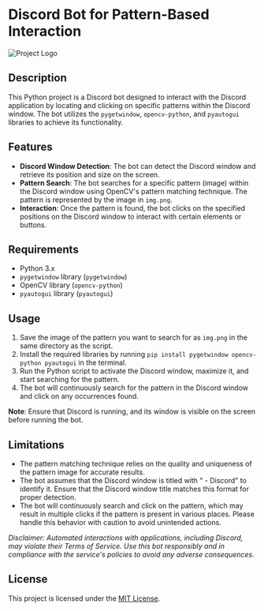 # Discord Bot for Pattern-Based Interaction

![Project Logo](project_logo.png)

## Description

This Python project is a Discord bot designed to interact with the Discord application by locating and clicking on specific patterns within the Discord window. The bot utilizes the `pygetwindow`, `opencv-python`, and `pyautogui` libraries to achieve its functionality.

## Features

- **Discord Window Detection**: The bot can detect the Discord window and retrieve its position and size on the screen.
- **Pattern Search**: The bot searches for a specific pattern (image) within the Discord window using OpenCV's pattern matching technique. The pattern is represented by the image in `img.png`.
- **Interaction**: Once the pattern is found, the bot clicks on the specified positions on the Discord window to interact with certain elements or buttons.

## Requirements

- Python 3.x
- `pygetwindow` library (`pygetwindow`)
- OpenCV library (`opencv-python`)
- `pyautogui` library (`pyautogui`)

## Usage

1. Save the image of the pattern you want to search for as `img.png` in the same directory as the script.
2. Install the required libraries by running `pip install pygetwindow opencv-python pyautogui` in the terminal.
3. Run the Python script to activate the Discord window, maximize it, and start searching for the pattern.
4. The bot will continuously search for the pattern in the Discord window and click on any occurrences found.

**Note**: Ensure that Discord is running, and its window is visible on the screen before running the bot.

## Limitations

- The pattern matching technique relies on the quality and uniqueness of the pattern image for accurate results.
- The bot assumes that the Discord window is titled with " - Discord" to identify it. Ensure that the Discord window title matches this format for proper detection.
- The bot will continuously search and click on the pattern, which may result in multiple clicks if the pattern is present in various places. Please handle this behavior with caution to avoid unintended actions.

*Disclaimer: Automated interactions with applications, including Discord, may violate their Terms of Service. Use this bot responsibly and in compliance with the service's policies to avoid any adverse consequences.*

## License

This project is licensed under the [MIT License](LICENSE).
